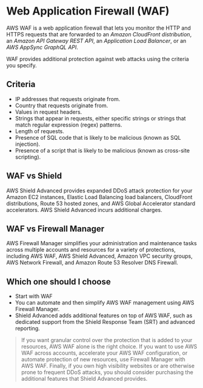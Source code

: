 # Web Application Firewall (WAF)

AWS WAF is a web application firewall that lets you monitor the HTTP and HTTPS requests that are forwarded to an _Amazon CloudFront distribution_, an _Amazon API Gateway REST API_, an _Application Load Balancer_, or an _AWS AppSync GraphQL API_.

WAF provides additional protection against web attacks using the criteria you specify.

## Criteria

- IP addresses that requests originate from.
- Country that requests originate from.
- Values in request headers.
- Strings that appear in requests, either specific strings or strings that match regular expression (regex) patterns.
- Length of requests.
- Presence of SQL code that is likely to be malicious (known as SQL injection).
- Presence of a script that is likely to be malicious (known as cross-site scripting).

## WAF vs Shield

AWS Shield Advanced provides expanded DDoS attack protection for your Amazon EC2 instances, Elastic Load Balancing load balancers, CloudFront distributions, Route 53 hosted zones, and AWS Global Accelerator standard accelerators. AWS Shield Advanced incurs additional charges.

## WAF vs Firewall Manager

AWS Firewall Manager simplifies your administration and maintenance tasks across multiple accounts and resources for a variety of protections, including AWS WAF, AWS Shield Advanced, Amazon VPC security groups, AWS Network Firewall, and Amazon Route 53 Resolver DNS Firewall.

## Which one should I choose

- Start with WAF
- You can automate and then simplify AWS WAF management using AWS Firewall Manager. 
- Shield Advanced adds additional features on top of AWS WAF, such as dedicated support from the Shield Response Team (SRT) and advanced reporting.

> If you want granular control over the protection that is added to your resources, AWS WAF alone is the right choice. If you want to use AWS WAF across accounts, accelerate your AWS WAF configuration, or automate protection of new resources, use Firewall Manager with AWS WAF.
> Finally, if you own high visibility websites or are otherwise prone to frequent DDoS attacks, you should consider purchasing the additional features that Shield Advanced provides.